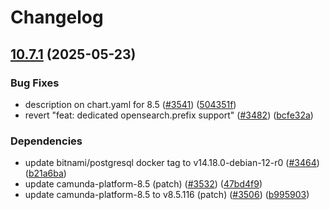 # Changelog

## [10.7.1](https://github.com/camunda/camunda-platform-helm/compare/camunda-platform-8.5-10.7.0...camunda-platform-8.5-10.7.1) (2025-05-23)


### Bug Fixes

* description on chart.yaml for 8.5  ([#3541](https://github.com/camunda/camunda-platform-helm/issues/3541)) ([504351f](https://github.com/camunda/camunda-platform-helm/commit/504351f238c5f7b8be8f9168129f6fcb5d9a0eb3))
* revert "feat: dedicated opensearch.prefix support" ([#3482](https://github.com/camunda/camunda-platform-helm/issues/3482)) ([bcfe32a](https://github.com/camunda/camunda-platform-helm/commit/bcfe32a1b1e9fbe9ca516a70831080bf3f7bb7d0))


### Dependencies

* update bitnami/postgresql docker tag to v14.18.0-debian-12-r0 ([#3464](https://github.com/camunda/camunda-platform-helm/issues/3464)) ([b21a6ba](https://github.com/camunda/camunda-platform-helm/commit/b21a6baab9ed62dfb122d78fa3950f8d63183dba))
* update camunda-platform-8.5 (patch) ([#3532](https://github.com/camunda/camunda-platform-helm/issues/3532)) ([47bd4f9](https://github.com/camunda/camunda-platform-helm/commit/47bd4f91407a550820af74cb32d1f5cf0f4ad08f))
* update camunda-platform-8.5 to v8.5.116 (patch) ([#3506](https://github.com/camunda/camunda-platform-helm/issues/3506)) ([b995903](https://github.com/camunda/camunda-platform-helm/commit/b99590375d120052289b39cff2bc1634d2e7b067))
